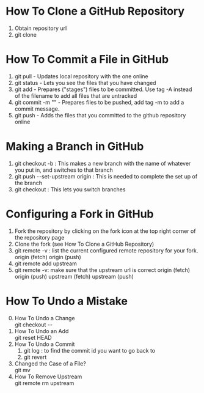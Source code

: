 # How To Clone a GitHub Repository
1. Obtain repository url
2. git clone <repository url>

# How To Commit a File in GitHub
1. git pull - Updates local repository with the one online
2. git status - Lets you see the files that you have changed
3. git add <filename> - Prepares ("stages") files to be committed. Use tag -A instead of the filename to add all files that are untracked
4. git commit -m "<commit message>" - Prepares files to be pushed, add tag -m to add a commit message.
5. git push - Adds the files that you committed to the github repository online

# Making a Branch in GitHub
1. git checkout -b <branch name>: This makes a new branch with the name of whatever you put in, and switches to that branch
2. git push --set-upstream origin <branch name>: This is needed to complete the set up of the branch
3. git checkout <branch name>: This lets you switch branches

# Configuring a Fork in GitHub
1. Fork the repository by clicking on the fork icon at the top right corner of the repository page
2. Clone the fork (see How To Clone a GitHub Repository)
3. git remote -v : list the current configured remote repository for your fork.
origin  <url of your fork> (fetch)
origin  <url of your fork> (push)
4. git remote add upstream <url of original repository>
5. git remote -v: make sure that the upstream url is correct
origin    <url of your fork> (fetch)
origin    <url of your fork> (push)
upstream  <url of original repository> (fetch)
upstream  <url of original repository> (push)

# How To Undo a Mistake
0. How To Undo a Change  
    git checkout -- <file>
1. How To Undo an Add  
    git reset HEAD <file>
2. How To Undo a Commit
    1. git log : to find the commit id you want to go back to
    2. git revert <the commit id you found>
3. Changed the Case of a File?  
    git mv <path of old file name> <path of new file name>
4. How To Remove Upstream  
    git remote rm upstream
